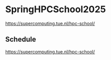 # SpringHPCSchool2025
https://supercomputing.tue.nl/hpc-school/

## Schedule
https://supercomputing.tue.nl/hpc-school/
